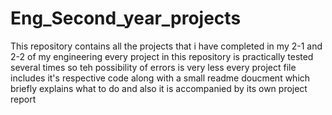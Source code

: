 # Eng_Second_year_projects
This repository contains all the projects that i have completed in my 2-1 and 2-2 of my engineering
every project in this repository is practically tested several times so teh possibility of errors is very less
every project file includes it's respective code along with a small readme doucment which briefly explains what to do 
and also it is accompanied by its own project report
